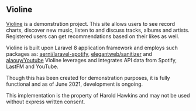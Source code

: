 ## Violine

<a href="https://www.haroldhawkins/mudb/public">Violine</a> is a demonstration project. This site allows users to see record charts, discover new music, listen to and discuss tracks, albums and artists. Registered users can get recommendations based on their likes as well.

Violine is built upon Laravel 8 application framework and employs such packages as: <a href="https://github.com/aerni/laravel-spotify">aerni/laravel-spotify</a>, <a href="https://github.com/elegantweb/sanitizer">elegantweb/sanitizer</a> and <a href="https://github.com/alaouy/Youtube">alaouy/Youtube</a>
Violine leverages and integrates API data from Spotify, LastFM and YouTube.

Though this has been created for demonstration purposes, it is fully functional and as of June 2021, development is ongoing. 

This implementation is the property of Harold Hawkins and may not be used without express written consent.

